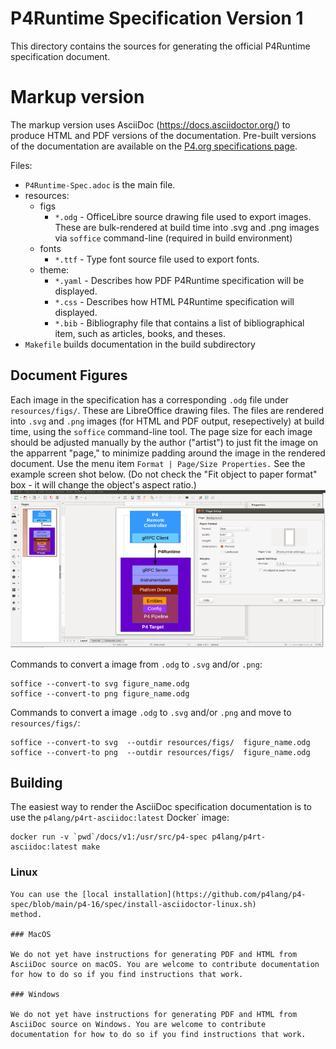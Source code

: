 # P4Runtime Specification Version 1

This directory contains the sources for generating the official P4Runtime
specification document.

# Markup version

The markup version uses AsciiDoc (https://docs.asciidoctor.org/) to produce
HTML and PDF versions of the documentation. Pre-built versions of the
documentation are available on the [P4.org specifications
page](https://p4.org/specs).


Files:
- `P4Runtime-Spec.adoc` is the main file. 
- resources: 
  - figs
    - `*.odg` - OfficeLibre source drawing file used to export images. These are
    bulk-rendered at build time into .svg and .png images via `soffice`
    command-line (required in build environment)
  - fonts 
      - `*.ttf` - Type font source file used to export fonts.
  - theme: 
      - `*.yaml` - Describes how PDF P4Runtime specification will be displayed.
      - `*.css`  - Describes how HTML P4Runtime specification will displayed.
      - `*.bib`  - Bibliography file that contains a list of bibliographical item, such as articles, books, and theses.
- `Makefile` builds documentation in the build subdirectory

## Document Figures

Each image in the specification has a corresponding `.odg` file under
`resources/figs/`. These are LibreOffice drawing files. The files are rendered into
`.svg` and `.png` images (for HTML and PDF output, resepectively) at build time,
using the `soffice` command-line tool. The page size for each image should be
adjusted manually by the author ("artist") to just fit the image on the
apparrent "page," to minimize padding around the image in the rendered
document. Use the menu item `Format | Page/Size Properties.` See the example
screen shot below. (Do not check the "Fit object to paper format" box - it will
change the object's aspect ratio.)
![LibreOffice](libre-office.png)

Commands to convert a image from `.odg` to `.svg` and/or `.png`:
```
soffice --convert-to svg figure_name.odg 
soffice --convert-to png figure_name.odg 
```

Commands to convert a image `.odg` to `.svg` and/or `.png` and  move to `resources/figs/`:

```
soffice --convert-to svg  --outdir resources/figs/  figure_name.odg 
soffice --convert-to png  --outdir resources/figs/  figure_name.odg 
```

## Building

The easiest way to render the AsciiDoc specification documentation is to use the
`p4lang/p4rt-asciidoc:latest` Docker` image:

    docker run -v `pwd`/docs/v1:/usr/src/p4-spec p4lang/p4rt-asciidoc:latest make

### Linux
```
You can use the [local installation](https://github.com/p4lang/p4-spec/blob/main/p4-16/spec/install-asciidoctor-linux.sh)
method.

### MacOS

We do not yet have instructions for generating PDF and HTML from AsciiDoc source on macOS. You are welcome to contribute documentation for how to do so if you find instructions that work.

### Windows

We do not yet have instructions for generating PDF and HTML from AsciiDoc source on Windows. You are welcome to contribute documentation for how to do so if you find instructions that work.

